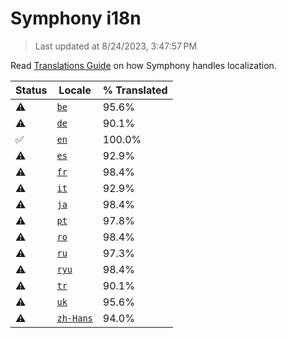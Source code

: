 # Symphony i18n

> Last updated at 8/24/2023, 3:47:57 PM

Read [Translations Guide](https://github.com/zyrouge/symphony/wiki/Translations-Guide) on how Symphony handles localization.

| Status | Locale | % Translated |
| --- | --- | --- |
| ⚠️ | [`be`](https://github.com/zyrouge/symphony/blob/main/i18n/be.toml) | 95.6% |
| ⚠️ | [`de`](https://github.com/zyrouge/symphony/blob/main/i18n/de.toml) | 90.1% |
| ✅ | [`en`](https://github.com/zyrouge/symphony/blob/main/i18n/en.toml) | 100.0% |
| ⚠️ | [`es`](https://github.com/zyrouge/symphony/blob/main/i18n/es.toml) | 92.9% |
| ⚠️ | [`fr`](https://github.com/zyrouge/symphony/blob/main/i18n/fr.toml) | 98.4% |
| ⚠️ | [`it`](https://github.com/zyrouge/symphony/blob/main/i18n/it.toml) | 92.9% |
| ⚠️ | [`ja`](https://github.com/zyrouge/symphony/blob/main/i18n/ja.toml) | 98.4% |
| ⚠️ | [`pt`](https://github.com/zyrouge/symphony/blob/main/i18n/pt.toml) | 97.8% |
| ⚠️ | [`ro`](https://github.com/zyrouge/symphony/blob/main/i18n/ro.toml) | 98.4% |
| ⚠️ | [`ru`](https://github.com/zyrouge/symphony/blob/main/i18n/ru.toml) | 97.3% |
| ⚠️ | [`ryu`](https://github.com/zyrouge/symphony/blob/main/i18n/ryu.toml) | 98.4% |
| ⚠️ | [`tr`](https://github.com/zyrouge/symphony/blob/main/i18n/tr.toml) | 90.1% |
| ⚠️ | [`uk`](https://github.com/zyrouge/symphony/blob/main/i18n/uk.toml) | 95.6% |
| ⚠️ | [`zh-Hans`](https://github.com/zyrouge/symphony/blob/main/i18n/zh-Hans.toml) | 94.0% |